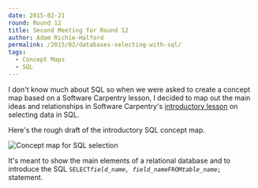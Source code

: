 ```yaml
---
date: 2015-02-21
round: Round 12
title: Second Meeting for Round 12
author: Adam Richie-Halford
permalink: /2015/02/databases-selecting-with-sql/
tags:
  - Concept Maps
  - SQL
---
```

I don't know much about SQL so when we were asked to create a concept
map based on a Software Carpentry lesson, I decided to map out the
main ideas and relationships in Software Carpentry's [introductory
lesson](https://swcarpentry.github.io/sql-novice-survey/01-select.html)
on selecting data in SQL.

Here's the rough draft of the introductory SQL concept map.

![Concept map for SQL selection](https://i.imgur.com/rdD4MlJ.jpg)

It's meant to show the main elements of a relational
database and to introduce the SQL `SELECT`*`field_name,
field_name`*`FROM`*`table_name`*`;` statement.
